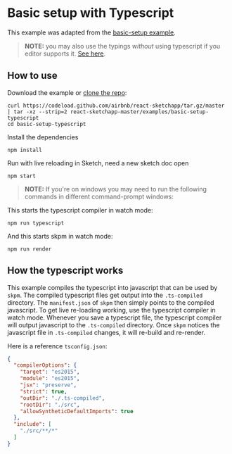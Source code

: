 # Basic setup with Typescript

This example was adapted from the [basic-setup example](../basic-setup).

> **NOTE:** you may also use the typings *without* using typescript if you editor supports it. [See here](../../docs/guides/community-provided-tooling.md).

## How to use
Download the example or [clone the repo](http://github.com/airbnb/react-sketchapp):
```
curl https://codeload.github.com/airbnb/react-sketchapp/tar.gz/master | tar -xz --strip=2 react-sketchapp-master/examples/basic-setup-typescript
cd basic-setup-typescript
```

Install the dependencies
```
npm install
```

Run with live reloading in Sketch, need a new sketch doc open
```
npm start
```

> **NOTE:** If you're on windows you may need to run the following commands in different command-prompt windows:

This starts the typescript compiler in watch mode:

```
npm run typescript
```

And this starts skpm in watch mode:

```
npm run render
```

## How the typescript works

This example compiles the typescript into javascript that can be used by `skpm`. The compiled typescript files get output into the `.ts-compiled` directory. The `manifest.json` of `skpm` then simply points to the compiled javascript. To get live re-loading working, use the typescript compiler in watch mode. Whenever you save a typescript file, the typescript compiler will output javascript to the `.ts-compiled` directory. Once `skpm` notices the javascript file in `.ts-compiled` changes, it will re-build and re-render.

Here is a reference `tsconfig.json`:

```json
{
  "compilerOptions": {
    "target": "es2015",
    "module": "es2015",
    "jsx": "preserve",
    "strict": true,
    "outDir": "./.ts-compiled",
    "rootDir": "./src",
    "allowSyntheticDefaultImports": true
  },
  "include": [
    "./src/**/*"
  ]
}
```

